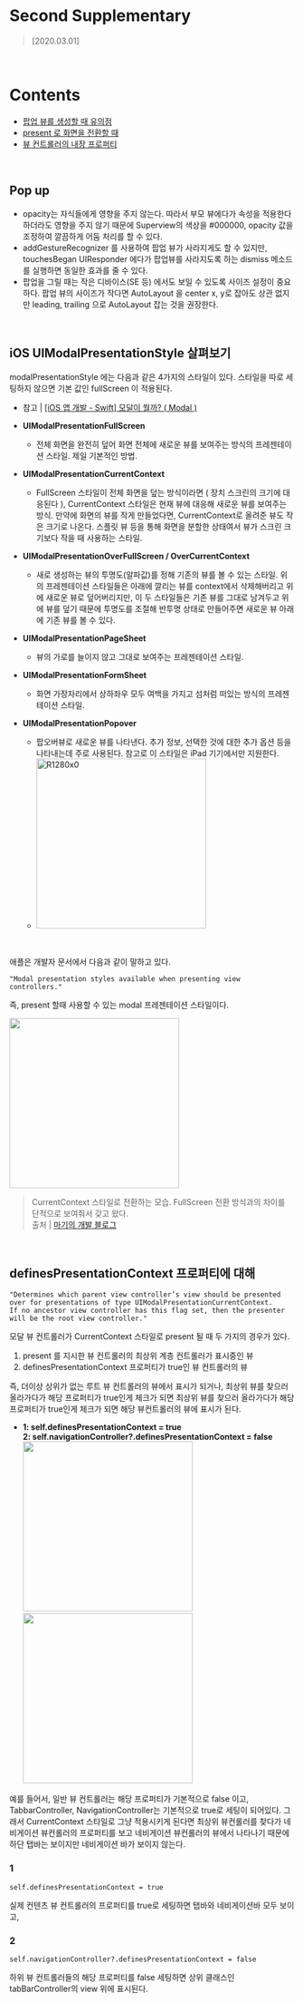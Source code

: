 # Second Supplementary

> [2020.03.01]

<br />

# Contents
- [팝업 뷰를 생성할 때 유의점](#Pop-up)
- [present 로 화면을 전환할 때](#iOS-UIModalPresentationStyle-살펴보기)
- [뷰 컨트롤러의 내장 프로퍼티](#definesPresentationContext-프로퍼티에-대해)

<br />

## Pop up

* opacity는 자식들에게 영향을 주지 않는다. 따라서 부모 뷰에다가 속성을 적용한다 하더라도 영향을 주지 않기 때문에 Superview의 색상을 #000000, opacity 값을 조정하여 깔끔하게 어둠 처리를 할 수 있다.
* addGestureRecognizer 를 사용하여 팝업 뷰가 사라지게도 할 수 있지만, touchesBegan UIResponder 에다가 팝업뷰를 사라지도록 하는 dismiss 메소드를 실행하면 동일한 효과를 줄 수 있다.
* 팝업을 그릴 때는 작은 디바이스(SE 등) 에서도 보일 수 있도록 사이즈 설정이 중요하다. 팝업 뷰의 사이즈가 작다면 AutoLayout 을 center x, y로 잡아도 상관 없지만 leading, trailing 으로 AutoLayout 잡는 것을 권장한다.

<br />

## iOS UIModalPresentationStyle 살펴보기

modalPresentationStyle 에는 다음과 같은 4가지의 스타일이 있다.
스타일을 따로 세팅하지 않으면 기본 값인 fullScreen 이 적용된다.

* 참고 | [[iOS 앱 개발 - Swift] 모달이 뭘까? ( Modal )](https://etst.tistory.com/87)

* **UIModalPresentationFullScreen**
  * 전체 화면을 완전히 덮어 화면 전체에 새로운 뷰를 보여주는 방식의 프레젠테이션 스타일. 제일 기본적인 방법.
* **UIModalPresentationCurrentContext**
  * FullScreen 스타일이 전체 화면을 덮는 방식이라면 ( 장치 스크린의 크기에 대응된다 ), CurrentContext 스타일은 현재 뷰에 대응해 새로운 뷰를 보여주는 방식. 만약에 화면의 뷰를 작게 만들었다면, CurrentContext로 올려준 뷰도 작은 크기로 나온다. 스플릿 뷰 등을 통해 화면을 분할한 상태여서 뷰가 스크린 크기보다 작을 때 사용하는 스타일.
* **UIModalPresentationOverFullScreen / OverCurrentContext**
  * 새로 생성하는 뷰의 투명도(알파값)를 정해 기존의 뷰를 볼 수 있는 스타일. 위의 프레젠테이션 스타일들은 아래에 깔리는 뷰를 context에서 삭제해버리고 위에 새로운 뷰로 덮어버리지만, 이 두 스타일들은 기존 뷰를 그대로 남겨두고 위에 뷰를 덮기 때문에 투명도를 조절해 반투명 상태로 만들어주면 새로운 뷰 아래에 기존 뷰를 볼 수 있다.
* **UIModalPresentationPageSheet**
  * 뷰의 가로를 늘이지 않고 그대로 보여주는 프레젠테이션 스타일.
* **UIModalPresentationFormSheet**
  * 화면 가장자리에서 상하좌우 모두 여백을 가지고 섬처럼 떠있는 방식의 프레젠테이션 스타일.
* **UIModalPresentationPopover**
  * 팝오버뷰로 새로운 뷰를 나타낸다. 추가 정보, 선택한 것에 대한 추가 옵션 등을 나타내는데 주로 사용된다. 참고로 이 스타일은 iPad 기기에서만 지원한다.
  * <img width="300" alt="R1280x0" src="https://user-images.githubusercontent.com/44978839/75610710-e8d7e700-5b56-11ea-9b76-70e28ac9da4b.png">
<br/>

애플은 개발자 문서에서 다음과 같이 말하고 있다.

``` 
"Modal presentation styles available when presenting view controllers."
``` 

즉, present 할때 사용할 수 있는 modal 프레젠테이션 스타일이다.

<img width="300" src="https://user-images.githubusercontent.com/44978839/75610782-a4008000-5b57-11ea-890f-472b03e4890d.gif">

> CurrentContext 스타일로 전환하는 모습. FullScreen 전환 방식과의 차이를 단적으로 보여줘서 갖고 왔다.  
> 출처 | [마기의 개발 블로그](https://magi82.github.io/ios-modal-presentation-style-01/)

<br />

## definesPresentationContext 프로퍼티에 대해

``` 
"Determines which parent view controller’s view should be presented over for presentations of type UIModalPresentationCurrentContext.
If no ancestor view controller has this flag set, then the presenter will be the root view controller."
``` 

모달 뷰 컨트롤러가 CurrentContext 스타일로 present 될 때 두 가지의 경우가 있다.

1. present 를 지시한 뷰 컨트롤러의 최상위 계층 컨트롤러가 표시중인 뷰
2. definesPresentationContext 프로퍼티가 true인 뷰 컨트롤러의 뷰

즉, 더이상 상위가 없는 루트 뷰 컨트롤러의 뷰에서 표시가 되거나, 최상위 뷰를 찾으러 올라가다가 해당 프로퍼티가 true인게 체크가 되면 
최상위 뷰를 찾으러 올라가다가 해당 프로퍼티가 true인게 체크가 되면 해당 뷰컨트롤러의 뷰에 표시가 된다.

- **1: self.definesPresentationContext = true**  
**2: self.navigationController?.definesPresentationContext = false**  
<img width="300" src="https://user-images.githubusercontent.com/44978839/75611725-69e7ac00-5b60-11ea-9e97-235a58ec9fec.gif"> <img width="300" src="https://user-images.githubusercontent.com/44978839/75611836-6e609480-5b61-11ea-8120-1207343209ad.gif">

예를 들어서, 일반 뷰 컨트롤러는 해당 프로퍼티가 기본적으로 false 이고, TabbarController, NavigationController는 
기본적으로 true로 세팅이 되어있다. 그래서 CurrentContext 스타일로 그냥 적용시키게 된다면 최상위 뷰컨롤러를 찾다가 네비게이션 뷰컨롤러의 프로퍼티를 보고 네비게이션 뷰컨롤러의 뷰에서  나타나기 때문에 하단 탭바는 보이지만 네비게이션 바가 보이지 않는다.

### 1

``` 
self.definesPresentationContext = true
``` 

실제 컨텐츠 뷰 컨트롤러의 프로퍼티를 true로 세팅하면 탭바와 네비게이션바 모두 보이고,

### 2

``` 
self.navigationController?.definesPresentationContext = false
``` 

하위 뷰 컨트롤러들의 해당 프로퍼티를 false 세팅하면 상위 클래스인 tabBarController의 view 위에 표시된다.
